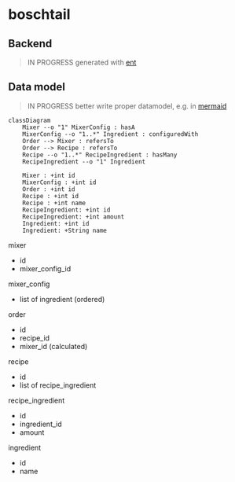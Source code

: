 # boschtail

## Backend

> IN PROGRESS
generated with [ent](https://entgo.io/)

## Data model

> IN PROGRESS
better write proper datamodel, e.g. in [mermaid](https://mermaid-js.github.io/mermaid/#/classDiagram)

```mermaid
classDiagram
    Mixer --o "1" MixerConfig : hasA
    MixerConfig --o "1..*" Ingredient : configuredWith
    Order --> Mixer : refersTo
    Order --> Recipe : refersTo
    Recipe --o "1..*" RecipeIngredient : hasMany
    RecipeIngredient --o "1" Ingredient

    Mixer : +int id
    MixerConfig : +int id
    Order : +int id
    Recipe : +int id
    Recipe : +int name
    RecipeIngredient: +int id
    RecipeIngredient: +int amount
    Ingredient: +int id
    Ingredient: +String name
```

mixer
- id
- mixer_config_id

mixer_config
- list of ingredient (ordered)

order
- id
- recipe_id
- mixer_id (calculated)

recipe
- id
- list of recipe_ingredient

recipe_ingredient
- id
- ingredient_id
- amount

ingredient
- id
- name

